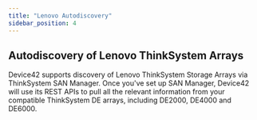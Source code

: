 ```yaml
---
title: "Lenovo Autodiscovery"
sidebar_position: 4
---
```


## Autodiscovery of Lenovo ThinkSystem Arrays

Device42 supports discovery of Lenovo ThinkSystem Storage Arrays via ThinkSystem SAN Manager. Once you've set up SAN Manager, Device42 will use its REST APIs to pull all the relevant information from your compatible ThinkSystem DE arrays, including DE2000, DE4000 and DE6000. 

